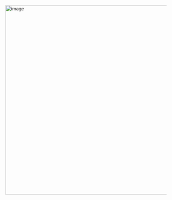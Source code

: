 <img width="591" alt="image" src="https://github.com/user-attachments/assets/4688c891-2a67-45ec-a3d9-fc97118a3658">
